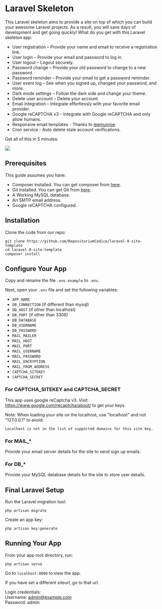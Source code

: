 # Laravel Skeleton
This Laravel skeleton aims to provide a site on top of which you can build your awesome Laravel projects. As a result, you will save days of development and get going quickly!
What do you get with this Laravel skeleton app:
-	User registration – Provide your name and email to receive a registration link.
-	User login – Provide your email and password to log in.
-	User logout – Logout securely.
-	Password change – Provide your old password to change to a new password.
-	Password reminder – Provide your email to get a password reminder.
-	User event log – See when you signed up, changed your password, and more.
-	Dark mode settings – Follow the dark side and change your theme.
-	Delete user account – Delete your account.
-	Email integration – Integrate effortlessly with your favorite email provider.
-	Google reCAPTCHA v3 – Integrate with Google reCAPTCHA and only allow humans.
-	Responsive email templates - Thanks to [leemunroe](https://github.com/leemunroe/responsive-html-email-template).
-	Cron service - Auto delete stale account verifications.

Get all of this in 5 minutes:

![](https://anto.online/wp-content/uploads/2021/08/laravel-skeleton-project.gif)

## Prerequisites
This guide assumes you have:
- Composer installed. You can get composer from [here](https://getcomposer.org/).
- Git installed. You can get Git from [here](https://docs.github.com/en/get-started/quickstart/set-up-git).  
- A Working MySQL database.
- An SMTP email address.
- Google reCAPTCHA configured.

## Installation

Clone the code from our repo:
```
git clone https://github.com/RepositoriumCodice/laravel-8-site-template
cd laravel-8-site-template
composer install
```

## Configure Your App

Copy and rename the file `.env.example` to `.env`.

Next, open your `.env` file and set the following variables:
- `APP_NAME`
- `DB_CONNECTION` (if different than mysql)
- `DB_HOST` (if other than localhost)
- `DB_PORT` (if other than 3306)
- `DB_DATABASE`
- `DB_USERNAME`
- `DB_PASSWORD`
- `MAIL_MAILER`
- `MAIL_HOST`
- `MAIL_PORT`
- `MAIL_USERNAME`
- `MAIL_PASSWORD`
- `MAIL_ENCRYPTION`
- `MAIL_FROM_ADDRESS`
- `CAPTCHA_SITEKEY`
- `CAPTCHA_SECRET`

### For CAPTCHA_SITEKEY and CAPTCHA_SECRET

This app uses google reCaptcha v3. Visit: https://www.google.com/recaptcha/about/ to get your keys.

Note: When loading your site on the localhost, use "localhost" and not "127.0.0.1" to avoid:
```
Localhost is not in the list of supported domains for this site key.
```

### For MAIL_* 

Provide your email server details for the site to send sign up emails.

### For DB_*

Provide your MySQL database details for the site to store user details.

## Final Laravel Setup

Run the Laravel migration tool:
```
php artisan migrate
```

Create an app key:
```
php artisan key:generate
```
## Running Your App

From your app root directory, run:

```
php artisan serve
```
Go to `localhost:8000` to view the app.

If you have set a different siteurl, go to that url.

Login credentials:  
Username: admin@example.com  
Password: admin
